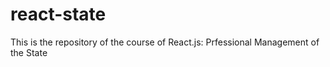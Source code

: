 # react-state
This is the repository of the course of React.js: Prfessional Management of the State
